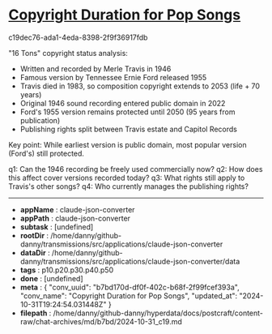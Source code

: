 # [Copyright Duration for Pop Songs](https://claude.ai/chat/b7bd170d-df0f-402c-b68f-2f99fcef393a)

c19dec76-ada1-4eda-8398-2f9f36917fdb

 "16 Tons" copyright status analysis:

- Written and recorded by Merle Travis in 1946
- Famous version by Tennessee Ernie Ford released 1955
- Travis died in 1983, so composition copyright extends to 2053 (life + 70 years)
- Original 1946 sound recording entered public domain in 2022
- Ford's 1955 version remains protected until 2050 (95 years from publication)
- Publishing rights split between Travis estate and Capitol Records

Key point: While earliest version is public domain, most popular version (Ford's) still protected.

q1: Can the 1946 recording be freely used commercially now?
q2: How does this affect cover versions recorded today?
q3: What rights still apply to Travis's other songs?
q4: Who currently manages the publishing rights?

---

* **appName** : claude-json-converter
* **appPath** : claude-json-converter
* **subtask** : [undefined]
* **rootDir** : /home/danny/github-danny/transmissions/src/applications/claude-json-converter
* **dataDir** : /home/danny/github-danny/transmissions/src/applications/claude-json-converter/data
* **tags** : p10.p20.p30.p40.p50
* **done** : [undefined]
* **meta** : {
  "conv_uuid": "b7bd170d-df0f-402c-b68f-2f99fcef393a",
  "conv_name": "Copyright Duration for Pop Songs",
  "updated_at": "2024-10-31T19:24:54.031448Z"
}
* **filepath** : /home/danny/github-danny/hyperdata/docs/postcraft/content-raw/chat-archives/md/b7bd/2024-10-31_c19.md